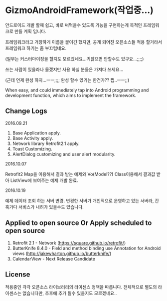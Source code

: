 # GizmoAndroidFramework(작업중...)
안드로이드 개발 할때 쉽고, 바로 써먹을수 있도록 기능을 구현하는게 목적인 프레임워크로 만들 계획 입니다.

프레임워크라고 거창하게 이름을 붙이긴 했지만, 공개 되어진 오픈소스들 적용 할거라서 프레임워크 하기는 좀 부끄럽네요.

(일부는 커스터마이징을 할지도 모르겠네요...귀찮으면 안할수도 있구요...;;;;)

쓰는 사람이 있을라나 몰겠지만 사용 하실 분들은 가져다 쓰세요...

(근데 언제 완성 하지...ㅡㅡ;;;; 완성 할수 있기는 한건가?? 쩝..ㅡㅡ;;)

When easy, and could immediately tap into Android programming and development function, which aims to implement the framework.

Change Logs
----------------------------------------------------------
2016.09.21

1. Base Application apply.
2. Base Activity apply.
3. Network library Retrofit2.1 apply.
4. Toast Customizing.
5. AlertDialog customizing and user alert modularity.

2016.10.07

 Retrofit2 Map을 이용해서 결과 받는 예제와 Vo(Model??) Class이용해서 결과값 받아 ListView에 보여주는
 예제 개발 완료.

2016.10.19
 
 예제 데이터 조회 하는 서버 변경.
 변경한 서버가 개인적으로 운영하고 있는 서버라, 간혹가다 서비스가 내려가 있을수도 있습니다.

Applied to open source Or Apply scheduled to open source
--------------------------------------------------------
1. Retrofit 2.1 - Network (https://square.github.io/retrofit/)
2. ButterKnife 8.4.0 - Field and method binding use Annotation for Android views (http://jakewharton.github.io/butterknife/) 
3. CalendarView - Next Release Candidate

License
--------------------------------------------------------
적용중인 각각 오픈소스 라이브러리의 라이센스 정책을 따릅니다.
전체적으로 별도의 라이센스는 없습니다만, 추후에 추가 될수 있을지도 모르겠네요..
